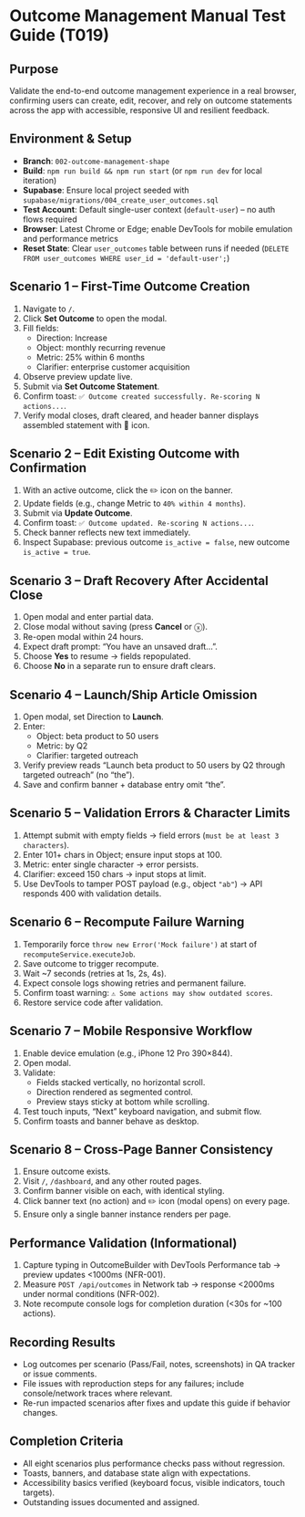 # Outcome Management Manual Test Guide (T019)

## Purpose
Validate the end-to-end outcome management experience in a real browser, confirming users can create, edit, recover, and rely on outcome statements across the app with accessible, responsive UI and resilient feedback.

## Environment & Setup
- **Branch**: `002-outcome-management-shape`
- **Build**: `npm run build && npm run start` (or `npm run dev` for local iteration)
- **Supabase**: Ensure local project seeded with `supabase/migrations/004_create_user_outcomes.sql`
- **Test Account**: Default single-user context (`default-user`) – no auth flows required
- **Browser**: Latest Chrome or Edge; enable DevTools for mobile emulation and performance metrics
- **Reset State**: Clear `user_outcomes` table between runs if needed (`DELETE FROM user_outcomes WHERE user_id = 'default-user';`)

## Scenario 1 – First-Time Outcome Creation
1. Navigate to `/`.
2. Click **Set Outcome** to open the modal.
3. Fill fields:
   - Direction: Increase
   - Object: monthly recurring revenue
   - Metric: 25% within 6 months
   - Clarifier: enterprise customer acquisition
4. Observe preview update live.
5. Submit via **Set Outcome Statement**.
6. Confirm toast: `✅ Outcome created successfully. Re-scoring N actions...`.
7. Verify modal closes, draft cleared, and header banner displays assembled statement with 🎯 icon.

## Scenario 2 – Edit Existing Outcome with Confirmation
1. With an active outcome, click the ✏️ icon on the banner.
2. Update fields (e.g., change Metric to `40% within 4 months`).
3. Submit via **Update Outcome**.
4. Confirm toast: `✅ Outcome updated. Re-scoring N actions...`.
5. Check banner reflects new text immediately.
6. Inspect Supabase: previous outcome `is_active = false`, new outcome `is_active = true`.

## Scenario 3 – Draft Recovery After Accidental Close
1. Open modal and enter partial data.
2. Close modal without saving (press **Cancel** or ⓧ).
3. Re-open modal within 24 hours.
4. Expect draft prompt: “You have an unsaved draft…”.
5. Choose **Yes** to resume → fields repopulated.
6. Choose **No** in a separate run to ensure draft clears.

## Scenario 4 – Launch/Ship Article Omission
1. Open modal, set Direction to **Launch**.
2. Enter:
   - Object: beta product to 50 users
   - Metric: by Q2
   - Clarifier: targeted outreach
3. Verify preview reads “Launch beta product to 50 users by Q2 through targeted outreach” (no “the”).
4. Save and confirm banner + database entry omit “the”.

## Scenario 5 – Validation Errors & Character Limits
1. Attempt submit with empty fields → field errors (`must be at least 3 characters`).
2. Enter 101+ chars in Object; ensure input stops at 100.
3. Metric: enter single character → error persists.
4. Clarifier: exceed 150 chars → input stops at limit.
5. Use DevTools to tamper POST payload (e.g., object `"ab"`) → API responds 400 with validation details.

## Scenario 6 – Recompute Failure Warning
1. Temporarily force `throw new Error('Mock failure')` at start of `recomputeService.executeJob`.
2. Save outcome to trigger recompute.
3. Wait ~7 seconds (retries at 1s, 2s, 4s).
4. Expect console logs showing retries and permanent failure.
5. Confirm toast warning: `⚠️ Some actions may show outdated scores`.
6. Restore service code after validation.

## Scenario 7 – Mobile Responsive Workflow
1. Enable device emulation (e.g., iPhone 12 Pro 390×844).
2. Open modal.
3. Validate:
   - Fields stacked vertically, no horizontal scroll.
   - Direction rendered as segmented control.
   - Preview stays sticky at bottom while scrolling.
4. Test touch inputs, “Next” keyboard navigation, and submit flow.
5. Confirm toasts and banner behave as desktop.

## Scenario 8 – Cross-Page Banner Consistency
1. Ensure outcome exists.
2. Visit `/`, `/dashboard`, and any other routed pages.
3. Confirm banner visible on each, with identical styling.
4. Click banner text (no action) and ✏️ icon (modal opens) on every page.
5. Ensure only a single banner instance renders per page.

## Performance Validation (Informational)
1. Capture typing in OutcomeBuilder with DevTools Performance tab → preview updates <1000ms (NFR-001).
2. Measure `POST /api/outcomes` in Network tab → response <2000ms under normal conditions (NFR-002).
3. Note recompute console logs for completion duration (<30s for ~100 actions).

## Recording Results
- Log outcomes per scenario (Pass/Fail, notes, screenshots) in QA tracker or issue comments.
- File issues with reproduction steps for any failures; include console/network traces where relevant.
- Re-run impacted scenarios after fixes and update this guide if behavior changes.

## Completion Criteria
- All eight scenarios plus performance checks pass without regression.
- Toasts, banners, and database state align with expectations.
- Accessibility basics verified (keyboard focus, visible indicators, touch targets).
- Outstanding issues documented and assigned.
